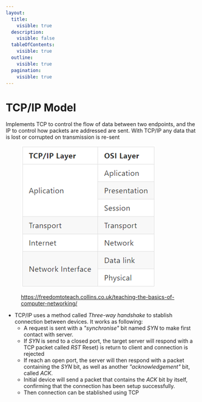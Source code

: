 ```yaml
---
layout:
  title:
    visible: true
  description:
    visible: false
  tableOfContents:
    visible: true
  outline:
    visible: true
  pagination:
    visible: true
---
```


# TCP/IP Model

Implements TCP to control the flow of data between two endpoints, and the IP to control how packets are addressed are sent. With TCP/IP any data that is lost or corrupted on transmission is re-sent

<figure><img src="../../.gitbook/assets/image (4).png" alt=""><figcaption><p><a href="https://freedomtoteach.collins.co.uk/teaching-the-basics-of-computer-networking/">https://freedomtoteach.collins.co.uk/teaching-the-basics-of-computer-networking/</a></p></figcaption></figure>

* TCP/IP uses a method called _Three-way handshake_ to stablish connection between devices. It works as following:
  * A request is sent with a _"synchronise"_ bit named _SYN_ to make first contact with server.
  * If _SYN_ is send to a closed port, the target server will respond with a TCP packet called _RST_ Reset) is return to client and connection is rejected
  * If reach an open port, the server will then respond with a packet containing the _SYN_ bit, as well as another _"acknowledgement"_ bit, called _ACK_.
  * Initial device will send a packet that contains the _ACK_ bit by itself, confirming that the connection has been setup successfully.
  * Then connection can be stablished using TCP

